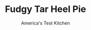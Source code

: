 ---
layout: ../../layouts/MarkdownPostLayout.astro
title: Fudgy Tar Heel Pie
author: America's Test Kitchen
pubDate: 2023-03-15
description: "This brownie pie should be sweet, not saccharine, and deeply fudgy. But whenever we got the texture right, the flavor went south—and vice versa."
image_url: https://res.cloudinary.com/hksqkdlah/image/upload/ar_1:1,c_fill,dpr_2.0,f_auto,fl_lossy.progressive.strip_profile,g_faces:auto,q_auto:low,w_344/10738_sfs-tarheelpie-41
tags: ["Desserts or Baked Goods","Chocolate","Dessert Pies","Cookbook Collection"]
calories: 3433
protein: 4
carbohydrates: 34
fats: 
fiber: 3
ingredients: ["1 (9-inch) single-crust, pie dough","1 cup (6 ounces), semisweet chocolate chips","4 tablespoons, unsalted butter","1/4 cup, vegetable oil","2 tablespoons, unsweetened cocoa powder","3/4 cup packed (5 1/4 ounces), dark brown sugar","2 , large eggs","1 tablespoon, vanilla extract","3/4 teaspoon, salt","1/4 cup (1 1/4 ounces), all-purpose flour","1 1/4 cups, pecans, toasted and chopped coarse"]
serves: 8
time: "1¾ hours, plus 2 hours cooling"
instructions: ["Adjust oven rack to lower-middle position and heat oven to 375 degrees. Roll dough into 12-inch circle on lightly floured counter. Loosely roll dough around rolling pin and gently unroll it onto 9-inch pie plate, letting excess dough hang over edge. Ease dough into plate by gently lifting edge of dough with 1 hand while pressing into plate bottom with your other hand. Leave any dough that overhangs plate in place. Trim overhang to ½ inch beyond lip of pie plate. Tuck overhang under itself; folded edge should be flush with edge of pie plate. Crimp dough evenly around edge of pie using your fingers. Wrap dough-lined pie plate loosely in plastic wrap and place in freezer until dough is fully chilled and firm, about 15 minutes.","Line chilled pie shell with two 12-inch squares of parchment paper, letting parchment lie over edges of dough, and fill with pie weights. Bake until lightly golden around edges, 18 to 25 minutes. Carefully remove parchment and weights, rotate pie shell, and continue to bake until center begins to look opaque and slightly drier, 3 to 6 minutes. Let cool completely.","Reduce oven to 325 degrees. Combine 2/3 cup chocolate chips and butter in bowl and microwave at 50 percent power, stirring often, until melted, about 90 seconds. Whisk in oil and cocoa until smooth.","In separate bowl, whisk sugar, eggs, vanilla, and salt together until smooth. Whisk chocolate mixture into sugar mixture until incorporated. Stir in flour and remaining 1/3 cup chocolate chips until just combined.","Spread pecans in bottom of pie shell, then pour batter over top, using spatula to level. Bake pie until toothpick inserted in center comes out with thin coating of batter attached, 30 to 35 minutes. Let pie cool on wire rack until barely warm, about 1½ hours. Serve. (Pie can be reheated, uncovered, in a 300 degree oven until warm throughout, 10 to 15 minutes.)"]
nutrition: ["207 mg Potassium","114 mg Phosphorus","40 mg Calcium","1 mg Iron","54 mg Magnesium","203 mg Sodium","1 mg Zinc","32 g Fat","15 g Monounsaturated","5 g Polyunsaturated","61 mg Cholesterol","9 g Saturated","3 g Fiber","8 µg Folic acid","14 µg Folate (food)","25 g Sugars","2 µg Vitamin K","13 g Water","34 g Carbs","29 µg Folate equivalent (total)","4 g Protein","2 mg Vitamin E","69 µg Vitamin A","429 kcal Energy","24 g Sugars, added","3433 calories"]
notes: "Serve with ice cream."
---